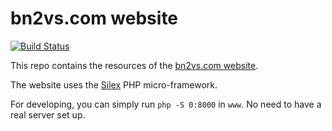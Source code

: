 # bn2vs.com website

[![Build Status](https://travis-ci.org/JeroenDeDauw/bn2vs.com.svg)](https://travis-ci.org/JeroenDeDauw/bn2vs.com)

This repo contains the resources of the [bn2vs.com website](http://bn2vs.com).

The website uses the [Silex](silex.sensiolabs.org/) PHP micro-framework.

For developing, you can simply run `php -S 0:8000` in `www`. No need to have a real server
set up.
